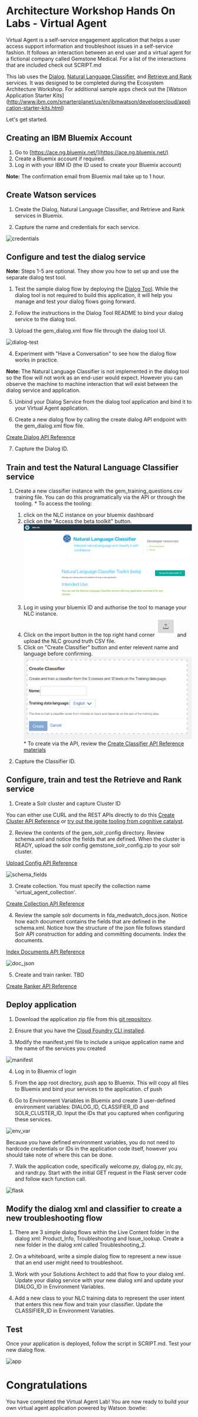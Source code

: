 # Architecture Workshop Hands On Labs - Virtual Agent

 Virtual Agent is a self-service engagement application that helps a user access support information and troubleshoot issues in a self-service fashion. It follows an interaction between an end user and a virtual agent for a fictional company called Gemstone Medical. For a list of the interactions that are included check out SCRIPT.md

 This lab uses the [Dialog][dialog_service], [Natural Language Classifier][nlc_service], and [Retrieve and Rank][rr_service] services. It was designed to be completed during the Ecosystem Architecture Workshop. For additional sample apps check out the [Watson Application Starter Kits] (http://www.ibm.com/smarterplanet/us/en/ibmwatson/developercloud/application-starter-kits.html)

  Let's get started.

## Creating an IBM Bluemix Account

  1. Go to [https://ace.ng.bluemix.net/](https://ace.ng.bluemix.net/)
  2. Create a Bluemix account if required.
  3. Log in with your IBM ID (the ID used to create your Bluemix account)

**Note:** The confirmation email from Bluemix mail take up to 1 hour.

## Create Watson services

  1. Create the Dialog, Natural Language Classifier, and Retrieve and Rank services in Bluemix.

  2. Capture the name and credentials for each service.

  ![credentials](instructions/credentials.png)

## Configure and test the dialog service

  **Note:** Steps 1-5 are optional. They show you how to set up and use the separate dialog test tool.

  1. Test the sample dialog flow by deploying the [Dialog Tool](https://github.com/watson-developer-cloud/dialog-tool?cm_mc_uid=79962573693514539991735&cm_mc_sid_50200000=1456761145). While the dialog tool is not required to build this application, it will help you manage and test your dialog flows going forward.

  2. Follow the instructions in the Dialog Tool README to bind your dialog service to the dialog tool.

  3. Upload the gem_dialog.xml flow file through the dialog tool UI.

  ![dialog-test](instructions/dialog-test.png)

  4. Experiment with "Have a Conversation" to see how the dialog flow works in practice.

  **Note:** The Natural Language Classifier is not implemented in the dialog tool so the flow will not work as an end-user would expect. However you can observe the machine to machine interaction that will exist between the dialog service and application.

  5. Unbind your Dialog Service from the dialog tool application and bind it to your Virtual Agent application.

  6. Create a new dialog flow by calling the create dialog API endpoint with the gem_dialog.xml flow file.

  [Create Dialog API Reference](http://www.ibm.com/smarterplanet/us/en/ibmwatson/developercloud/dialog/api/v1/#create-dialog)

  7. Capture the Dialog ID.

## Train and test the Natural Language Classifier service

  1. Create a new classifier instance with the gem_training_questions.csv training file. You can do this programatically via the API or through the tooling.
    * To access the tooling:
      1. click on the NLC instance on your bluemix dashboard 
      2. click on the "Access the beta toolkit" button. ![nlc-tooling-btn](instructions/nlc_tooling_button.png)
      3. Log in using your bluemix ID and authorise the tool to manage your NLC instance.
      4. Click on the import button in the top right hand corner ![nlc-upload-gt](instructions/upload_gt_nlc.png) and upload the NLC ground truth CSV file.
      5. Click on "Create Classifier" button and enter relevent name and language before confirming. ![nlc-create-tooling](instructions/nlc_create_tooling.png)
    * To create via the API, review the [Create Classifier API Reference materials](http://www.ibm.com/smarterplanet/us/en/ibmwatson/developercloud/natural-language-classifier/api/v1/#create_classifier)

  2. Capture the Classifier ID.

## Configure, train and test the Retrieve and Rank service

  1. Create a Solr cluster and capture Cluster ID 
  
  You can either use CURL and the REST APIs directly to do this [Create Cluster API Reference](https://www.ibm.com/smarterplanet/us/en/ibmwatson/developercloud/retrieve-and-rank/api/v1/#create_solr_cluster) or [try out the ignite tooling from cognitive catalyst](instructions/ignite.md).
  

  2. Review the contents of the gem_solr_config directory. Review schema.xml and notice the fields that are defined. When the cluster is READY, upload the solr config gemstone_solr_config.zip to your solr cluster.

  [Upload Config API Reference](https://www.ibm.com/smarterplanet/us/en/ibmwatson/developercloud/retrieve-and-rank/api/v1/#upload_config)

  ![schema_fields](instructions/fields.png)

  3. Create collection. You must specify the collection name 'virtual_agent_collection'.

  [Create Collection API Reference](https://www.ibm.com/smarterplanet/us/en/ibmwatson/developercloud/retrieve-and-rank/api/v1/#create_solr_collection)

  4. Review the sample solr documents in fda_medwatch_docs.json. Notice how each document contains the fields that are defined in the schema.xml. Notice how the structure of the json file follows standard Solr API construction for adding and committing documents. Index the documents.

  [Index Documents API Reference](https://www.ibm.com/smarterplanet/us/en/ibmwatson/developercloud/retrieve-and-rank/api/v1/#index_doc)

  ![doc_json](instructions/docs.png)

  5. Create and train ranker. TBD

  [Create Ranker API Reference](https://www.ibm.com/smarterplanet/us/en/ibmwatson/developercloud/retrieve-and-rank/api/v1/#create_ranker)

## Deploy application

  1. Download the application zip file from this [git repository](https://github.com/cackerso/virual-agent-lab).

  2. Ensure that you have the [Cloud Foundry CLI installed](https://console.ng.bluemix.net/docs/starters/install_cli.html).

  3. Modify the manifest.yml file to include a unique application name and the name of the services you created

  ![manifest](instructions/manifest.png)

  4. Log in to Bluemix
      cf login

  5. From the app root directory, push app to Bluemix. This will copy all files to Bluemix and bind your services to the application.
      cf push <application name>

  6. Go to Environment Variables in Bluemix and create 3 user-defined environment variables: DIALOG_ID, CLASSIFIER_ID and SOLR_CLUSTER_ID. Input the IDs that you captured when configuring these services.

  ![env_var](instructions/env_var.png)

  Because you have defined environment variables, you do not need to hardcode credentials or IDs in the application code itself, however you should take note of where this can be done.

  7. Walk the application code, specifically welcome.py, dialog.py, nlc.py, and randr.py. Start with the initial GET request in the Flask server code and follow each function call.

  ![flask](instructions/flask_get.png)

## Modify the dialog xml and classifier to create a new troubleshooting flow

  1. There are 3 simple dialog flows within the Live Content folder in the dialog xml: Product_Info, Troubleshooting and Issue_lookup. Create a new folder in the dialog xml called Troubleshooting_2.

  2. On a whiteboard, write a simple dialog flow to represent a new issue that an end user might need to troubleshoot.

  3. Work with your Solutions Architect to add that flow to your dialog xml. Update your dialog service with your new dialog xml and update your DIALOG_ID in Environment Variables.

  4. Add a new class to your NLC training data to represent the user intent that enters this new flow and train your classifier. Update the CLASSIFIER_ID in Environment Variables.

## Test

  Once your application is deployed, follow the script in SCRIPT.md. Test your new dialog flow.

  ![app](instructions/app.png)

# Congratulations

You have completed the Virtual Agent Lab! You are now ready to build your own virtual agent application powered by Watson :bowtie:

[bluemix]: https://console.ng.bluemix.net/
[wdc_services]: http://www.ibm.com/smarterplanet/us/en/ibmwatson/developercloud/services-catalog.html
[dialog_service]: http://www.ibm.com/smarterplanet/us/en/ibmwatson/developercloud/personality-insights.html
[nlc_service]: http://www.ibm.com/smarterplanet/us/en/ibmwatson/developercloud/personality-insights.html
[rr_service]: http://www.ibm.com/smarterplanet/us/en/ibmwatson/developercloud/personality-insights.html
